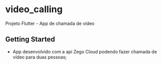 # video_calling

Projeto Flutter - App de chamada de vídeo

## Getting Started

- App desenvolvido com a api Zego Cloud podendo fazer chamada de vídeo para duas pessoas;



